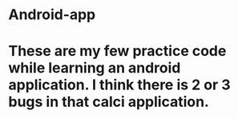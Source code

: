 # Android-app
# These are my few practice code while learning an android application. I think there is 2 or 3 bugs in that calci application.
